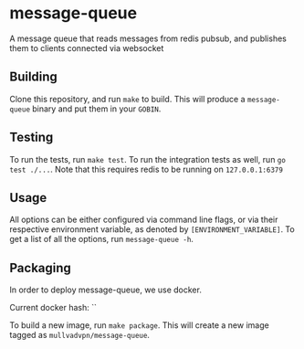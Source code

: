 # message-queue

A message queue that reads messages from redis pubsub, and publishes them to clients connected via websocket

## Building

Clone this repository, and run `make` to build.
This will produce a `message-queue` binary and put them in your `GOBIN`.

## Testing
To run the tests, run `make test`.
To run the integration tests as well, run `go test ./...`. Note that this requires redis to be running on `127.0.0.1:6379`

## Usage
All options can be either configured via command line flags, or via their respective environment variable, as denoted by `[ENVIRONMENT_VARIABLE]`.
To get a list of all the options, run `message-queue -h`.

## Packaging
In order to deploy message-queue, we use docker.

Current docker hash: ``

To build a new image, run `make package`. This will create a new image tagged as `mullvadvpn/message-queue`.
